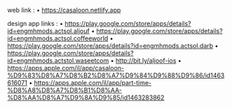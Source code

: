 web link :
• https://casaloon.netlify.app

design app links  :
• https://play.google.com/store/apps/details?id=engmhmods.actsol.aljouf
• https://play.google.com/store/apps/details?id=engmhmods.actsol.coffeeworld
• https://play.google.com/store/apps/details?id=engmhmods.actsol.darb
• https://play.google.com/store/apps/details?id=engmhmods.actstol.waseetcom
• http://bit.ly/aljoof-ios
• https://apps.apple.com/il/app/casaloon-%D9%83%D8%A7%D8%B2%D8%A7%D9%84%D9%88%D9%86/id1463616071
• https://apps.apple.com/il/app/part-time-%D8%A8%D8%A7%D8%B1%D8%AA-%D8%AA%D8%A7%D9%8A%D9%85/id1463283862
